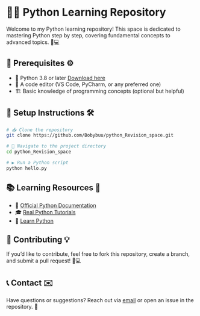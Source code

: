 # 🚀🐍 Python Learning Repository

Welcome to my Python learning repository! This space is dedicated to mastering Python step by step, covering fundamental concepts to advanced topics. 🧠💻

## 📌 Prerequisites ⚙️
- 🐍 Python 3.8 or later [Download here](https://www.python.org/downloads/)
- 📝 A code editor (VS Code, PyCharm, or any preferred one)
- 🏗️ Basic knowledge of programming concepts (optional but helpful)

## 🔧 Setup Instructions 🛠️
```sh
# 📥 Clone the repository
git clone https://github.com/Bobybuu/python_Revision_space.git

# 📂 Navigate to the project directory
cd python_Revision_space

# ▶️ Run a Python script
python hello.py
```

## 📚 Learning Resources 📖
- 📜 [Official Python Documentation](https://docs.python.org/3/tutorial/)
- 🎓 [Real Python Tutorials](https://realpython.com/)
- 🚀 [Learn Python](https://www.learnpython.org/)

## 🤝 Contributing 💡
If you’d like to contribute, feel free to fork this repository, create a branch, and submit a pull request! 🎉💻

## 📞 Contact ✉️
Have questions or suggestions? Reach out via [email](mailto:c43057772@gmail.com) or open an issue in the repository. 🚀